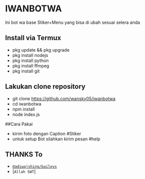 # IWANBOTWA
Ini bot wa base Stiker+Menu yang bisa di ubah sesuai selera anda

## Install via Termux
* pkg update && pkg upgrade
* pkg install nodejs
* pkg install python
* pkg install ffmpeg
* pkg install git

## Lakukan clone repository

* git clone https://github.com/wansky05/iwanbotwa
* cd iwanbotwa
* npm install
* node index.js

##Cara Pakai

* kirim foto dengan Caption #Stiker
* untuk setup Bot silahkan kirim pesan #help

## THANKS To
* [`@adiwajshing/baileys`](https://github.com/adiwajshing/baileys)
* [`Allah SWT`]
